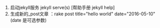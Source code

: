 1. 启动jekyll服务 jekyll serve(s)   [帮助手册 jekyll help]
2. 生成新的_post文章 ：rake post title="hello world" date="2016-05-10" (date 是可选参数)

